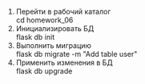 1. Перейти в рабочий каталог  
   cd homework_06  
2. Инициализировать БД   
   flask db init  
3. Выполнить миграцию  
   flask db migrate -m "Add table user"
4. Применить изменения в БД  
   flask db upgrade    
